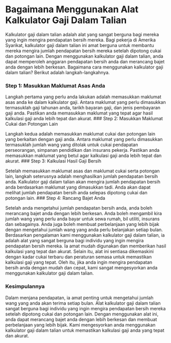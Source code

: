 Bagaimana Menggunakan Alat Kalkulator Gaji Dalam Talian
=======================================================

Kalkulator gaji dalam talian adalah alat yang sangat berguna bagi mereka yang ingin mengira pendapatan bersih mereka. Bagi pekerja di Amerika Syarikat, kalkulator gaji dalam talian ini amat berguna untuk membantu mereka mengira jumlah pendapatan bersih mereka setelah dipotong cukai dan potongan lain. Dengan menggunakan kalkulator gaji dalam talian, anda dapat memperoleh anggaran pendapatan bersih anda dan merancang bajet anda dengan lebih berkesan. Bagaimana cara menggunakan kalkulator gaji dalam talian? Berikut adalah langkah-langkahnya.

### Step 1: Masukkan Maklumat Asas Anda

Langkah pertama yang perlu anda lakukan adalah memasukkan maklumat asas anda ke dalam kalkulator gaji. Antara maklumat yang perlu dimasukkan termasuklah gaji tahunan anda, tarikh bayaran gaji, dan jenis pembayaran gaji anda. Pastikan anda memasukkan maklumat yang tepat agar hasil kalkulasi gaji anda lebih tepat dan akurat. ### Step 2: Masukkan Maklumat Cukai dan Potongan Lain

Langkah kedua adalah memasukkan maklumat cukai dan potongan lain yang berkaitan dengan gaji anda. Antara maklumat yang perlu dimasukkan termasuklah jumlah wang yang ditolak untuk cukai pendapatan perseorangan, simpanan pendidikan dan insurans pekerja. Pastikan anda memasukkan maklumat yang betul agar kalkulasi gaji anda lebih tepat dan akurat. ### Step 3: Kalkulasi Hasil Gaji Bersih

Setelah memasukkan maklumat asas dan maklumat cukai serta potongan lain, langkah seterusnya adalah menghasilkan jumlah pendapatan bersih anda. Kalkulator gaji dalam talian akan mengira jumlah pendapatan bersih anda berdasarkan maklumat yang dimasukkan tadi. Anda akan dapat melihat jumlah pendapatan bersih anda selepas dipotong cukai dan potongan lain. ### Step 4: Rancang Bajet Anda

Setelah anda mengetahui jumlah pendapatan bersih anda, anda boleh merancang bajet anda dengan lebih berkesan. Anda boleh mengambil kira jumlah wang yang perlu anda bayar untuk sewa rumah, bil utiliti, insurans dan sebagainya. Anda juga boleh membuat perbelanjaan yang lebih bijak dengan mengetahui jumlah wang yang anda perlu belanjakan setiap bulan. Berdasarkan pengalaman kami menggunakan kalkulator gaji dalam talian, ia adalah alat yang sangat berguna bagi individu yang ingin mengira pendapatan bersih mereka. Ia amat mudah digunakan dan memberikan hasil kalkulasi yang tepat dan akurat. Selain itu, alat ini sentiasa dikemaskini dengan kadar cukai terbaru dan peraturan semasa untuk memastikan kalkulasi gaji yang tepat. Oleh itu, jika anda ingin mengira pendapatan bersih anda dengan mudah dan cepat, kami sangat mengesyorkan anda menggunakan kalkulator gaji dalam talian.

### Kesimpulannya

Dalam menjana pendapatan, ia amat penting untuk mengetahui jumlah wang yang anda akan terima setiap bulan. Alat kalkulator gaji dalam talian sangat berguna bagi individu yang ingin mengira pendapatan bersih mereka setelah dipotong cukai dan potongan lain. Dengan menggunakan alat ini, anda dapat merancang bajet anda dengan lebih berkesan dan membuat perbelanjaan yang lebih bijak. Kami mengesyorkan anda menggunakan kalkulator gaji dalam talian untuk memastikan kalkulasi gaji anda yang tepat dan akurat. 